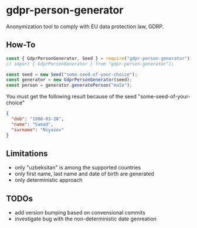 # gdpr-person-generator

Anonymization tool to comply with EU data protection law, GDRP.

## How-To

```typescript
const { GdprPersonGenerator, Seed } = require("gdpr-person-generator");
// import { GdprPersonGenerator } from "gdpr-person-generator");

const seed = new Seed("some-seed-of-your-choice");
const generator = new GdprPersonGenerator(seed);
const person = generator.generatePerson("male");
```

You must get the following result because of the seed "some-seed-of-your-choice"

```json
{
  "dob": "1988-03-28",
  "name": "Samad",
  "surname": "Niyazov"
}
```

## Limitations

- only "uzbeksitan" is among the supported countries
- only first name, last name and date of birth are generated
- only deterministic approach

## TODOs

- add version bumping based on convensional commits
- investigate bug with the non-deterministic date genreation
